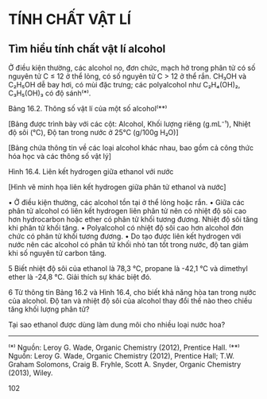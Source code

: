 # TÍNH CHẤT VẬT LÍ

## Tìm hiểu tính chất vật lí alcohol

Ở điều kiện thường, các alcohol no, đơn chức, mạch hở trong phân tử có số nguyên tử C ≤ 12 ở thể lỏng, có số nguyên tử C > 12 ở thể rắn. CH₃OH và C₂H₅OH dễ bay hơi, có mùi đặc trưng; các polyalcohol như C₂H₄(OH)₂, C₃H₅(OH)₃ có độ sánh⁽*⁾.

Bảng 16.2. Thông số vật lí của một số alcohol⁽**⁾

[Bảng được trình bày với các cột: Alcohol, Khối lượng riêng (g.mL⁻¹), Nhiệt độ sôi (°C), Độ tan trong nước ở 25°C (g/100g H₂O)]

[Bảng chứa thông tin về các loại alcohol khác nhau, bao gồm cả công thức hóa học và các thông số vật lý]

Hình 16.4. Liên kết hydrogen giữa ethanol với nước

[Hình vẽ minh họa liên kết hydrogen giữa phân tử ethanol và nước]

• Ở điều kiện thường, các alcohol tồn tại ở thể lỏng hoặc rắn.
• Giữa các phân tử alcohol có liên kết hydrogen liên phân tử nên có nhiệt độ sôi cao hơn hydrocarbon hoặc ether có phân tử khối tương đương. Nhiệt độ sôi tăng khi phân tử khối tăng.
• Polyalcohol có nhiệt độ sôi cao hơn alcohol đơn chức có phân tử khối tương đương.
• Do tạo được liên kết hydrogen với nước nên các alcohol có phân tử khối nhỏ tan tốt trong nước, độ tan giảm khi số nguyên tử carbon tăng.

5 Biết nhiệt độ sôi của ethanol là 78,3 °C, propane là -42,1 °C và dimethyl ether là -24,8 °C. Giải thích sự khác biệt đó.

6 Từ thông tin Bảng 16.2 và Hình 16.4, cho biết khả năng hòa tan trong nước của alcohol. Độ tan và nhiệt độ sôi của alcohol thay đổi thế nào theo chiều tăng khối lượng phân tử?

Tại sao ethanol được dùng làm dung môi cho nhiều loại nước hoa?

---
⁽*⁾ Nguồn: Leroy G. Wade, Organic Chemistry (2012), Prentice Hall.
⁽**⁾ Nguồn: Leroy G. Wade, Organic Chemistry (2012), Prentice Hall; T.W. Graham Solomons, Craig B. Fryhle, Scott A. Snyder, Organic Chemistry (2013), Wiley.

102